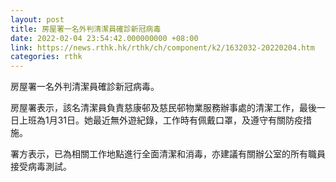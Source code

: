```yaml
---
layout: post
title: 房屋署一名外判清潔員確診新冠病毒
date: 2022-02-04 23:54:42.000000000 +08:00
link: https://news.rthk.hk/rthk/ch/component/k2/1632032-20220204.htm
categories: rthk
---
```


房屋署一名外判清潔員確診新冠病毒。

房屋署表示，該名清潔員負責慈康邨及慈民邨物業服務辦事處的清潔工作，最後一日上班為1月31日。她最近無外遊紀錄，工作時有佩戴口罩，及遵守有關防疫措施。

署方表示，已為相關工作地點進行全面清潔和消毒，亦建議有關辦公室的所有職員接受病毒測試。
